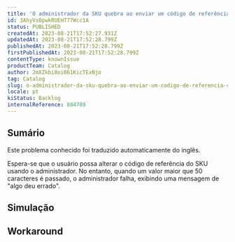 ```yaml
---
title: 'O administrador da SKU quebra ao enviar um código de referência com mais de 50 caracteres'
id: 3AhyVsOpwkRUEHT77Wcc1A
status: PUBLISHED
createdAt: 2023-08-21T17:52:27.931Z
updatedAt: 2023-08-21T17:52:28.799Z
publishedAt: 2023-08-21T17:52:28.799Z
firstPublishedAt: 2023-08-21T17:52:28.799Z
contentType: knownIssue
productTeam: Catalog
author: 2mXZkbi0oi061KicTExNjo
tag: Catalog
slug: o-administrador-da-sku-quebra-ao-enviar-um-codigo-de-referencia-com-mais-de-50-caracteres
locale: pt
kiStatus: Backlog
internalReference: 884789
---
```


## Sumário

<div class="alert alert-info">
  <p>Este problema conhecido foi traduzido automaticamente do inglês.</p>
</div>


Espera-se que o usuário possa alterar o código de referência do SKU usando o administrador. No entanto, quando um valor maior que 50 caracteres é passado, o administrador falha, exibindo uma mensagem de "algo deu errado".

## Simulação



## Workaround




